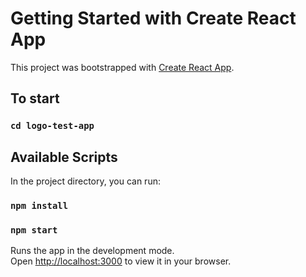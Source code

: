 # Getting Started with Create React App

This project was bootstrapped with [Create React App](https://github.com/facebook/create-react-app).

## To start

### `cd logo-test-app`

## Available Scripts

In the project directory, you can run:

### `npm install`

### `npm start`

Runs the app in the development mode.\
Open [http://localhost:3000](http://localhost:3000) to view it in your browser.
